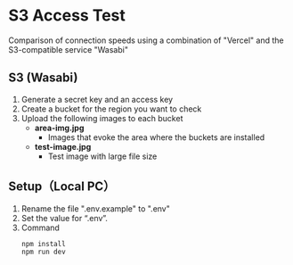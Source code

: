# S3 Access Test

Comparison of connection speeds using a combination of "Vercel" and the S3-compatible service "Wasabi"


## S3 (Wasabi)

1. Generate a secret key and an access key  
1. Create a bucket for the region you want to check  
1. Upload the following images to each bucket  
    * **area-img.jpg** 
      * Images that evoke the area where the buckets are installed
    * **test-image.jpg**
      * Test image with large file size



## Setup（Local PC）
1. Rename the file ".env.example" to ".env" 
1. Set the value for “.env”.
2. Command
    ```bash
    npm install
    npm run dev
    ```

